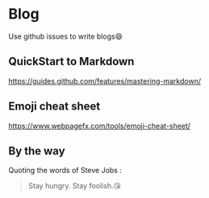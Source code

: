 # Blog
Use github issues to write blogs:smile:
## QuickStart to Markdown
https://guides.github.com/features/mastering-markdown/

## Emoji cheat sheet
https://www.webpagefx.com/tools/emoji-cheat-sheet/

## By the way
Quoting the words of Steve Jobs :
> Stay hungry. Stay foolish.:kissing_heart:
